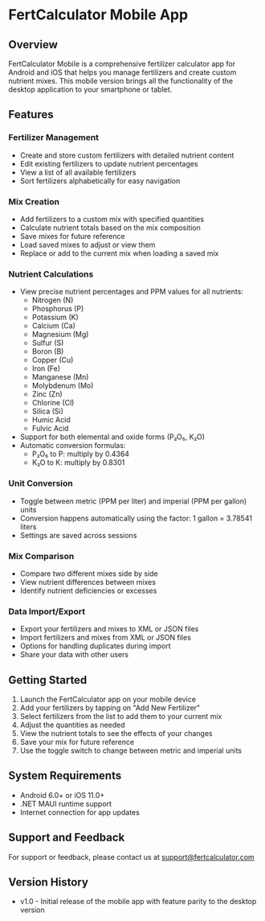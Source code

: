 # FertCalculator Mobile App

## Overview
FertCalculator Mobile is a comprehensive fertilizer calculator app for Android and iOS that helps you manage fertilizers and create custom nutrient mixes. This mobile version brings all the functionality of the desktop application to your smartphone or tablet.

## Features

### Fertilizer Management
- Create and store custom fertilizers with detailed nutrient content
- Edit existing fertilizers to update nutrient percentages
- View a list of all available fertilizers
- Sort fertilizers alphabetically for easy navigation

### Mix Creation
- Add fertilizers to a custom mix with specified quantities
- Calculate nutrient totals based on the mix composition
- Save mixes for future reference
- Load saved mixes to adjust or view them
- Replace or add to the current mix when loading a saved mix

### Nutrient Calculations
- View precise nutrient percentages and PPM values for all nutrients:
  - Nitrogen (N)
  - Phosphorus (P)
  - Potassium (K)
  - Calcium (Ca)
  - Magnesium (Mg)
  - Sulfur (S)
  - Boron (B)
  - Copper (Cu)
  - Iron (Fe)
  - Manganese (Mn)
  - Molybdenum (Mo)
  - Zinc (Zn)
  - Chlorine (Cl)
  - Silica (Si)
  - Humic Acid
  - Fulvic Acid
- Support for both elemental and oxide forms (P₂O₅, K₂O)
- Automatic conversion formulas:
  - P₂O₅ to P: multiply by 0.4364
  - K₂O to K: multiply by 0.8301

### Unit Conversion
- Toggle between metric (PPM per liter) and imperial (PPM per gallon) units
- Conversion happens automatically using the factor: 1 gallon = 3.78541 liters
- Settings are saved across sessions

### Mix Comparison
- Compare two different mixes side by side
- View nutrient differences between mixes
- Identify nutrient deficiencies or excesses

### Data Import/Export
- Export your fertilizers and mixes to XML or JSON files
- Import fertilizers and mixes from XML or JSON files
- Options for handling duplicates during import
- Share your data with other users

## Getting Started

1. Launch the FertCalculator app on your mobile device
2. Add your fertilizers by tapping on "Add New Fertilizer" 
3. Select fertilizers from the list to add them to your current mix
4. Adjust the quantities as needed
5. View the nutrient totals to see the effects of your changes
6. Save your mix for future reference
7. Use the toggle switch to change between metric and imperial units

## System Requirements
- Android 6.0+ or iOS 11.0+
- .NET MAUI runtime support
- Internet connection for app updates

## Support and Feedback
For support or feedback, please contact us at support@fertcalculator.com

## Version History
- v1.0 - Initial release of the mobile app with feature parity to the desktop version
